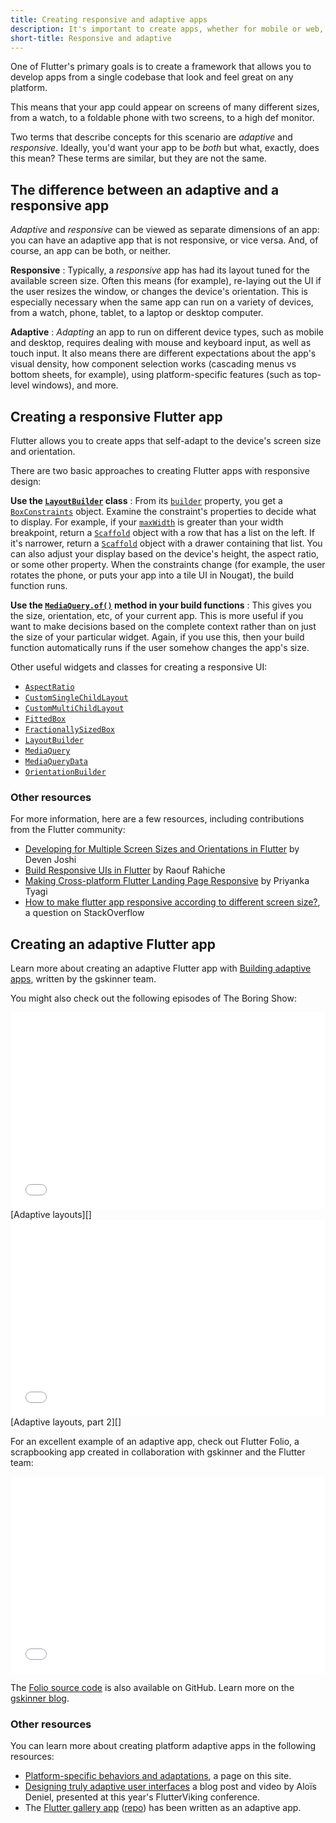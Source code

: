 ```yaml
---
title: Creating responsive and adaptive apps
description: It's important to create apps, whether for mobile or web, so that they are responsive to size and orientation changes.
short-title: Responsive and adaptive
---
```


One of Flutter's primary goals is to create a framework
that allows you to develop apps from a single codebase
that look and feel great on any platform.

This means that your app could appear on screens of
many different sizes, from a watch, to a foldable
phone with two screens, to a high def monitor.

Two terms that describe concepts for this
scenario are _adaptive_ and _responsive_. Ideally,
you'd want your app to be _both_ but what, 
exactly, does this mean?
These terms are similar, but they are not the same.

## The difference between an adaptive and a responsive app

_Adaptive_ and _responsive_ can be viewed as separate
dimensions of an app: you can have an adaptive app
that is not responsive, or vice versa. And, of course,
an app can be both, or neither.

**Responsive**
: Typically, a _responsive_ app has had its layout
  tuned for the available screen size. Often this
  means (for example), re-laying out the UI if the
  user resizes the window, or changes the device's
  orientation. This is especially necessary when
  the same app can run on a variety of devices,
  from a watch, phone, tablet, to a laptop or
  desktop computer.

**Adaptive**
: _Adapting_ an app to run on different device types,
  such as mobile and desktop, requires dealing
  with mouse and keyboard input, as well as
  touch input. It also means there are different
  expectations about the app's visual density,
  how component selection works
  (cascading menus vs bottom sheets, for example),
  using platform-specific features (such as
  top-level windows), and more.

## Creating a responsive Flutter app

Flutter allows you to create apps that self-adapt
to the device's screen size and orientation.

There are two basic approaches to creating Flutter
apps with responsive design:

**Use the [`LayoutBuilder`][] class**
: From its [`builder`][] property, you get a
  [`BoxConstraints`][] object.
  Examine the constraint's properties to decide what to
  display. For example, if your [`maxWidth`][] is greater than
  your width breakpoint, return a [`Scaffold`][] object with a
  row that has a list on the left. If it's narrower,
  return a [`Scaffold`][] object with a drawer containing that
  list. You can also adjust your display based on the
  device's height, the aspect ratio, or some other property.
  When the constraints change (for example,
  the user rotates the phone, or puts your app into a tile UI
  in Nougat), the build function runs.

**Use the [`MediaQuery.of()`][] method in your build functions**
: This gives you the size, orientation, etc, of your current app.
  This is more useful if you want to make decisions based on the
  complete context rather than on just the size of your particular
  widget. Again, if you use this, then your build function automatically
  runs if the user somehow changes the app's size.

Other useful widgets and classes for creating a responsive UI:

* [`AspectRatio`][]
* [`CustomSingleChildLayout`][]
* [`CustomMultiChildLayout`][]
* [`FittedBox`][]
* [`FractionallySizedBox`][]
* [`LayoutBuilder`][]
* [`MediaQuery`][]
* [`MediaQueryData`][]
* [`OrientationBuilder`][]

### Other resources

For more information, here are a few resources,
including contributions from the Flutter community:

* [Developing for Multiple Screen Sizes and Orientations in
  Flutter][] by Deven Joshi
* [Build Responsive UIs in Flutter][] by Raouf Rahiche
* [Making Cross-platform Flutter Landing Page Responsive][]
  by Priyanka Tyagi
* [How to make flutter app responsive according to different screen
  size?][], a question on StackOverflow


[`AspectRatio`]: {{site.api}}/flutter/widgets/AspectRatio-class.html
[`BoxConstraints`]: {{site.api}}/flutter/rendering/BoxConstraints-class.html
[Build Responsive UIs in Flutter]: {{site.medium}}/flutter-community/build-responsive-uis-in-flutter-fd450bd59158
[`builder`]: {{site.api}}/flutter/widgets/LayoutBuilder/builder.html
[`CustomMultiChildLayout`]: {{site.api}}/flutter/widgets/CustomMultiChildLayout-class.html
[`CustomSingleChildLayout`]: {{site.api}}/flutter/widgets/CustomSingleChildLayout-class.html
[Developing for Multiple Screen Sizes and Orientations in Flutter]: {{site.medium}}/flutter-community/developing-for-multiple-screen-sizes-and-orientations-in-flutter-fragments-in-flutter-a4c51b849434
[`FittedBox`]: {{site.api}}/flutter/widgets/FittedBox-class.html

[`FractionallySizedBox`]: {{site.api}}/flutter/widgets/FractionallySizedBox-class.html
[How to make flutter app responsive according to different screen size?]: {{site.so}}/questions/49704497/how-to-make-flutter-app-responsive-according-to-different-screen-size
[`LayoutBuilder`]: {{site.api}}/flutter/widgets/LayoutBuilder-class.html
[Making Cross-platform Flutter Landing Page Responsive]: {{site.medium}}/flutter-community/making-cross-platform-flutter-landing-page-responsive-7fffe0655970
[`maxWidth`]: {{site.api}}/flutter/rendering/BoxConstraints/maxWidth.html
[`MediaQuery`]: {{site.api}}/flutter/widgets/MediaQuery-class.html
[`MediaQuery.of()`]: {{site.api}}/flutter/widgets/MediaQuery/of.html
[`MediaQueryData`]: {{site.api}}/flutter/widgets/MediaQueryData-class.html
[`OrientationBuilder`]: {{site.api}}/flutter/widgets/OrientationBuilder-class.html
[`Scaffold`]: {{site.api}}/flutter/material/Scaffold-class.html

## Creating an adaptive Flutter app

Learn more about creating an adaptive Flutter app with
[Building adaptive apps][], written by the gskinner team.

You might also check out the following episodes
of The Boring Show:

<iframe style="max-width: 100%" width="560" height="315" src="{{site.youtube-site}}/embed/n6Awpg1MO6M" frameborder="0" allow="accelerometer; autoplay; clipboard-write; encrypted-media; gyroscope; picture-in-picture" allowfullscreen></iframe>
[Adaptive layouts][]

<iframe style="max-width: 100%" width="560" height="315" src="{{site.youtube-site}}/embed/eikOZzfc0l4" frameborder="0" allow="accelerometer; autoplay; clipboard-write; encrypted-media; gyroscope; picture-in-picture" allowfullscreen></iframe>
[Adaptive layouts, part 2][]

For an excellent example of an adaptive app,
check out Flutter Folio, a scrapbooking app created 
in collaboration with gskinner and the Flutter team:

<iframe style="max-width: 100%" width="560" height="315" src="{{site.youtube-site}}/embed/yytBENOnF0w" frameborder="0" allow="accelerometer; autoplay; clipboard-write; encrypted-media; gyroscope; picture-in-picture" allowfullscreen></iframe>

The [Folio source code][] is also available on GitHub.
Learn more on the [gskinner blog][].

### Other resources

You can learn more about creating platform adaptive apps
in the following resources:

* [Platform-specific behaviors and adaptations][], a page on this site.
* [Designing truly adaptive user interfaces][] a blog post and video
  by Aloïs Deniel, presented at this year's FlutterViking conference.
* The [Flutter gallery app][] ([repo][]) has been written as an
  adaptive app.

[Adaptive layouts]: {{site.youtube-site}}/watch?v=n6Awpg1MO6M&t=694s
[Adaptive layouts, part 2]: {{site.youtube-site}}/watch?v=eikOZzfc0l4&t=11s
[Building adaptive apps]: {{site.url}}/ui/layout/building-adaptive-apps

[Designing truly adaptive user interfaces]: https://aloisdeniel.com/#/posts/adaptative-ui
[Flutter gallery app]: {{site.gallery}}
[Folio source code]: {{site.github}}/gskinnerTeam/flutter-folio
[gskinner blog]: https://blog.gskinner.com/
[Platform-specific behaviors and adaptations]: {{site.url}}/resources/platform-adaptations
[repo]: {{site.repo.gallery}}
